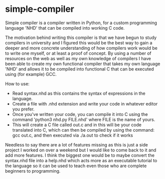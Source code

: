 # simple-compiler
Simple compiler is a compiler written in Python, for a custom programming language 'NHD' that can be compiled into working C code.

The motivation behind writing this compiler is that we have begun to study compilers in university and I figured this would be the
best way to gain a deeper and more concrete understanding of how compilers work would be to write one myself, or at least a proof
of concept. By using a number of resources on the web as well as my own knowledge of compilers I have been able to create my own
functional compiler that takes my own language 'NHD' and allows it to be compiled into functional C that can be executed using
(for example) GCC.

How to use:
- Read syntax.nhd as this contains the syntax of expressions in the language.
- Create a file with .nhd extension and write your code in whatever editor you prefer.
- Once you've written your code, you can compile it into C using the command 'python3 nhd.py FILE.nhd' where FILE is the name of yours.
- This will create a C file called out.c and in this will be your code translated into C, which can then be compiled by using the command:
  gcc out.c, and then executed via ./a.out to check if it works
  
Needless to say there are a lot of features missing as this is just a side project I worked on over a weekend but I would like to
come back to it and add more features. I think the biggest one would be to maybe convert the syntax.nhd file into a help.nhd which
acts more as an executable tutorial to the language so it can be used to teach even those who are complete beginners to programming.
